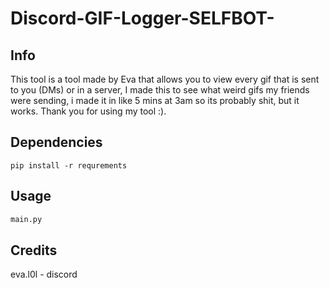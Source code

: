 # Discord-GIF-Logger-SELFBOT-

## Info

This tool is a tool made by Eva that allows you to view every gif that is sent to you (DMs) or in a server, I made this to see what weird gifs my friends were sending, i made it in like 5 mins at 3am so its probably shit, but it works.
Thank you for using my tool :).


## Dependencies

```
pip install -r requrements
```


## Usage

```py
main.py
```





## Credits

eva.l0l - discord
